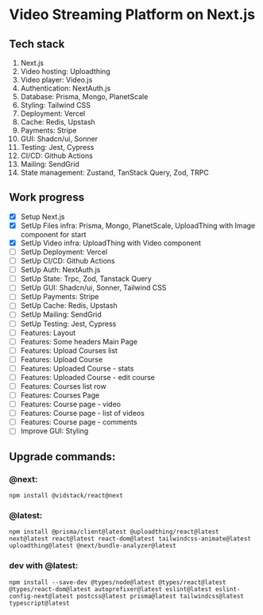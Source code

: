 # Video Streaming Platform on Next.js

## Tech stack
1. Next.js
2. Video hosting: Uploadthing
3. Video player: Video.js
4. Authentication: NextAuth.js
5. Database: Prisma, Mongo, PlanetScale
6. Styling: Tailwind CSS
7. Deployment: Vercel
8. Cache: Redis, Upstash
9. Payments: Stripe
10. GUI: Shadcn/ui, Sonner
11. Testing: Jest, Cypress
12. CI/CD: Github Actions
13. Mailing: SendGrid
14. State management: Zustand, TanStack Query, Zod, TRPC

## Work progress
- [x] Setup Next.js
- [X] SetUp Files infra: Prisma, Mongo, PlanetScale, UploadThing with Image component for start
- [X] SetUp Video infra: UploadThing with Video component
- [ ] SetUp Deployment: Vercel
- [ ] SetUp CI/CD: Github Actions
- [ ] SetUp Auth: NextAuth.js
- [ ] SetUp State: Trpc, Zod, Tanstack Query
- [ ] SetUp GUI: Shadcn/ui, Sonner, Tailwind CSS
- [ ] SetUp Payments: Stripe
- [ ] SetUp Cache: Redis, Upstash
- [ ] SetUp Mailing: SendGrid
- [ ] SetUp Testing: Jest, Cypress
- [ ] Features: Layout
- [ ] Features: Some headers Main Page
- [ ] Features: Upload Courses list
- [ ] Features: Upload Course
- [ ] Features: Uploaded Course - stats
- [ ] Features: Uploaded Course - edit course
- [ ] Features: Courses list row
- [ ] Features: Courses Page
- [ ] Features: Course page - video
- [ ] Features: Course page - list of videos
- [ ] Features: Course page - comments
- [ ] Improve GUI: Styling

## Upgrade commands:

### @next:
`npm install @vidstack/react@next`

### @latest:
`npm install @prisma/client@latest @uploadthing/react@latest next@latest react@latest react-dom@latest tailwindcss-animate@latest uploadthing@latest @next/bundle-analyzer@latest`

### dev with @latest:
`npm install --save-dev @types/node@latest @types/react@latest @types/react-dom@latest autoprefixer@latest eslint@latest eslint-config-next@latest postcss@latest prisma@latest tailwindcss@latest typescript@latest`